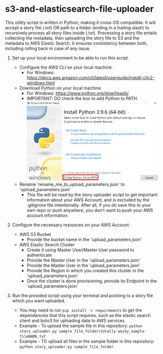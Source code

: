 # s3-and-elasticsearch-file-uploader

This utility script is written in Python, making it cross-OS compatible. It will accept a story file (.txt) OR path to a folder (ending in a trailing slash) to recursively process all story files inside (.txt). Processing a story file entails collecting the metadata, then uploading the story file to S3 and the metadata to AWS Elastic Search. It ensures consistency between both, including rolling back in case of any issue.

1. Set up your local environment to be able to run this script.
    - Configure the AWS CLI on your local machine.
        - For Windows: https://docs.aws.amazon.com/cli/latest/userguide/install-cliv2-windows.html
    - Download Python on your local machine.
        - For Windows: https://www.python.org/downloads/
        - IMPORTANT: DO check the box to add Python to PATH.
                ![Alt text](check-add-to-path.jpg?raw=true "Optional Title")
    - Rename 'rename_me_to_upload_parameters.json' to 'upload_parameters.json'
        - This file will be read by the story uploader script to get important information about your AWS Account, and is excluded by the .gitignore file intentionally. After all, if you do save this to your own repo or push anywhere, you don't want to push your AWS account information.

2. Configure the necessary resources on your AWS Account.
    - AWS S3 Bucket
        - Provide the bucket name in the 'upload_parameters.json'
    - AWS Elastic Search Cluster
        - Create it using Master User/Master User password to authenticate
        - Provide the Master User in the 'upload_parameters.json'
        - Provide the Master User in the 'upload_parameters.json'
        - Provide the Region in which you created this cluster in the 'upload_parameters.json'
        - Once the cluster is done provisioning, provide its Endpoint in the 'upload_parameters.json'


3. Run the provided script using your terminal and pointing to a story file which you want uploaded.
    - You may need to run `pip install -r requirements` to get the dependencies that this script requires, such as the elastic search client and boto3 for uploading data to AWS services.
    - Example - To upload the sample file in this repository:
    `python story_uploader.py sample_file_folder\totally wacky_sample-fileNAME.txt`
    - Example - TO upload all files in the sample folder in this repository:
    `python story_uploader.py sample_file_folder`




